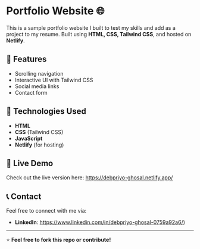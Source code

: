 # Portfolio Website 🌐  

This is a sample portfolio website I built to test my skills and add as a project to my resume. Built using **HTML, CSS, Tailwind CSS**, and hosted on **Netlify**.    
    
## 🚀 Features     
- Scrolling navigation  
- Interactive UI with Tailwind CSS  
- Social media links  
- Contact form   
     
## 📂 Technologies Used  
- **HTML**  
- **CSS** (Tailwind CSS)  
- **JavaScript**  
- **Netlify** (for hosting)  
 
## 🔗 Live Demo   
Check out the live version here: https://debpriyo-ghosal.netlify.app/

## 📞 Contact  
Feel free to connect with me via:  
- **LinkedIn**: https://www.linkedin.com/in/debpriyo-ghosal-0759a92a6/)  

---

⭐ **Feel free to fork this repo or contribute!**  
